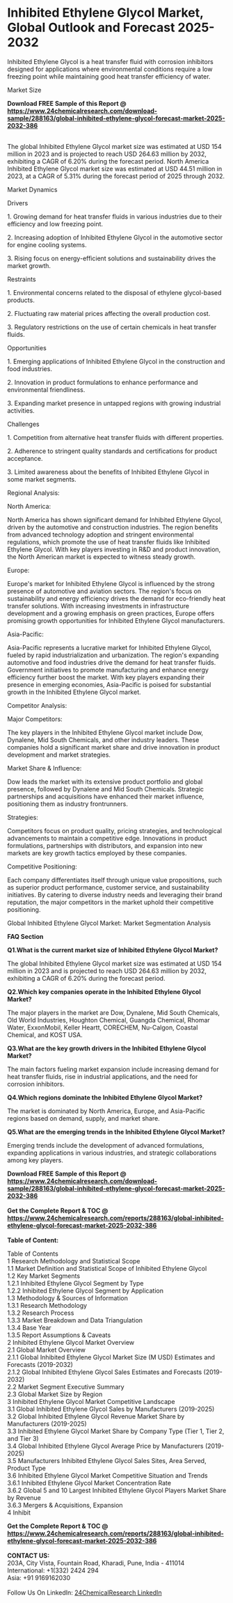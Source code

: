 <h1>Inhibited Ethylene Glycol Market, Global Outlook and Forecast 2025-2032</h1><p>Inhibited Ethylene Glycol is a heat transfer fluid with corrosion inhibitors designed for applications where environmental conditions require a low freezing point while maintaining good heat transfer efficiency of water.</p><p>
Market Size</p><p>
</p><div><b>Download FREE Sample of this Report @ 
            <a href="https://www.24chemicalresearch.com/download-sample/288163/global-inhibited-ethylene-glycol-forecast-market-2025-2032-386">
            https://www.24chemicalresearch.com/download-sample/288163/global-inhibited-ethylene-glycol-forecast-market-2025-2032-386</a></b></div><br><p>The global Inhibited Ethylene Glycol market size was estimated at USD 154 million in 2023 and is projected to reach USD 264.63 million by 2032, exhibiting a CAGR of 6.20% during the forecast period. North America Inhibited Ethylene Glycol market size was estimated at USD 44.51 million in 2023, at a CAGR of 5.31% during the forecast period of 2025 through 2032.</p><p>
Market Dynamics</p><p>
Drivers</p><p>
</p><p>1. Growing demand for heat transfer fluids in various industries due to their efficiency and low freezing point.</p><p>
</p><p>2. Increasing adoption of Inhibited Ethylene Glycol in the automotive sector for engine cooling systems.</p><p>
</p><p>3. Rising focus on energy-efficient solutions and sustainability drives the market growth.</p><p>
Restraints</p><p>
</p><p>1. Environmental concerns related to the disposal of ethylene glycol-based products.</p><p>
</p><p>2. Fluctuating raw material prices affecting the overall production cost.</p><p>
</p><p>3. Regulatory restrictions on the use of certain chemicals in heat transfer fluids.</p><p>
Opportunities</p><p>
</p><p>1. Emerging applications of Inhibited Ethylene Glycol in the construction and food industries.</p><p>
</p><p>2. Innovation in product formulations to enhance performance and environmental friendliness.</p><p>
</p><p>3. Expanding market presence in untapped regions with growing industrial activities.</p><p>
Challenges</p><p>
</p><p>1. Competition from alternative heat transfer fluids with different properties.</p><p>
</p><p>2. Adherence to stringent quality standards and certifications for product acceptance.</p><p>
</p><p>3. Limited awareness about the benefits of Inhibited Ethylene Glycol in some market segments.</p><p>

Regional Analysis:</p><p>

North America:</p><p>
</p><p>North America has shown significant demand for Inhibited Ethylene Glycol, driven by the automotive and construction industries. The region benefits from advanced technology adoption and stringent environmental regulations, which promote the use of heat transfer fluids like Inhibited Ethylene Glycol. With key players investing in R&amp;D and product innovation, the North American market is expected to witness steady growth.</p><p>

Europe:</p><p>
</p><p>Europe's market for Inhibited Ethylene Glycol is influenced by the strong presence of automotive and aviation sectors. The region's focus on sustainability and energy efficiency drives the demand for eco-friendly heat transfer solutions. With increasing investments in infrastructure development and a growing emphasis on green practices, Europe offers promising growth opportunities for Inhibited Ethylene Glycol manufacturers.</p><p>

Asia-Pacific:</p><p>
</p><p>Asia-Pacific represents a lucrative market for Inhibited Ethylene Glycol, fueled by rapid industrialization and urbanization. The region's expanding automotive and food industries drive the demand for heat transfer fluids. Government initiatives to promote manufacturing and enhance energy efficiency further boost the market. With key players expanding their presence in emerging economies, Asia-Pacific is poised for substantial growth in the Inhibited Ethylene Glycol market.</p><p>
Competitor Analysis:</p><p>

Major Competitors:</p><p>
</p><p>The key players in the Inhibited Ethylene Glycol market include Dow, Dynalene, Mid South Chemicals, and other industry leaders. These companies hold a significant market share and drive innovation in product development and market strategies.</p><p>
Market Share &amp; Influence:</p><p>
</p><p>Dow leads the market with its extensive product portfolio and global presence, followed by Dynalene and Mid South Chemicals. Strategic partnerships and acquisitions have enhanced their market influence, positioning them as industry frontrunners.</p><p>
Strategies:</p><p>
</p><p>Competitors focus on product quality, pricing strategies, and technological advancements to maintain a competitive edge. Innovations in product formulations, partnerships with distributors, and expansion into new markets are key growth tactics employed by these companies.</p><p>
Competitive Positioning:</p><p>
</p><p>Each company differentiates itself through unique value propositions, such as superior product performance, customer service, and sustainability initiatives. By catering to diverse industry needs and leveraging their brand reputation, the major competitors in the market uphold their competitive positioning.</p><p>
Global Inhibited Ethylene Glycol Market: Market Segmentation Analysis</p><p>
</p><p>
	</p><p>
</p><p>
	</p><p>
</p><p>
	</p><p>
</p><p>
	</p><p>
<strong>FAQ Section</strong></p><p>
<strong>Q1.What is the current market size of Inhibited Ethylene Glycol Market?</strong></p><p>
</p><p>The global Inhibited Ethylene Glycol market size was estimated at USD 154 million in 2023 and is projected to reach USD 264.63 million by 2032, exhibiting a CAGR of 6.20% during the forecast period.</p><p>
<strong>Q2.Which key companies operate in the Inhibited Ethylene Glycol Market?</strong></p><p>
</p><p>The major players in the market are Dow, Dynalene, Mid South Chemicals, Old World Industries, Houghton Chemical, Guangda Chemical, Rhomar Water, ExxonMobil, Keller Heartt, CORECHEM, Nu-Calgon, Coastal Chemical, and KOST USA.</p><p>
<strong>Q3.What are the key growth drivers in the Inhibited Ethylene Glycol Market?</strong></p><p>
</p><p>The main factors fueling market expansion include increasing demand for heat transfer fluids, rise in industrial applications, and the need for corrosion inhibitors.</p><p>
<strong>Q4.Which regions dominate the Inhibited Ethylene Glycol Market?</strong></p><p>
</p><p>The market is dominated by North America, Europe, and Asia-Pacific regions based on demand, supply, and market share.</p><p>
<strong>Q5.What are the emerging trends in the Inhibited Ethylene Glycol Market?</strong></p><p>
</p><p>Emerging trends include the development of advanced formulations, expanding applications in various industries, and strategic collaborations among key players.</p><div><b>Download FREE Sample of this Report @ 
            <a href="https://www.24chemicalresearch.com/download-sample/288163/global-inhibited-ethylene-glycol-forecast-market-2025-2032-386">
            https://www.24chemicalresearch.com/download-sample/288163/global-inhibited-ethylene-glycol-forecast-market-2025-2032-386</a></b></div><br><div><b>Get the Complete Report & TOC @ 
            <a href="https://www.24chemicalresearch.com/reports/288163/global-inhibited-ethylene-glycol-forecast-market-2025-2032-386">
            https://www.24chemicalresearch.com/reports/288163/global-inhibited-ethylene-glycol-forecast-market-2025-2032-386</a></b></div><br>
            <b>Table of Content:</b><p>Table of Contents<br />
1 Research Methodology and Statistical Scope<br />
1.1 Market Definition and Statistical Scope of Inhibited Ethylene Glycol<br />
1.2 Key Market Segments<br />
1.2.1 Inhibited Ethylene Glycol Segment by Type<br />
1.2.2 Inhibited Ethylene Glycol Segment by Application<br />
1.3 Methodology & Sources of Information<br />
1.3.1 Research Methodology<br />
1.3.2 Research Process<br />
1.3.3 Market Breakdown and Data Triangulation<br />
1.3.4 Base Year<br />
1.3.5 Report Assumptions & Caveats<br />
2 Inhibited Ethylene Glycol Market Overview<br />
2.1 Global Market Overview<br />
2.1.1 Global Inhibited Ethylene Glycol Market Size (M USD) Estimates and Forecasts (2019-2032)<br />
2.1.2 Global Inhibited Ethylene Glycol Sales Estimates and Forecasts (2019-2032)<br />
2.2 Market Segment Executive Summary<br />
2.3 Global Market Size by Region<br />
3 Inhibited Ethylene Glycol Market Competitive Landscape<br />
3.1 Global Inhibited Ethylene Glycol Sales by Manufacturers (2019-2025)<br />
3.2 Global Inhibited Ethylene Glycol Revenue Market Share by Manufacturers (2019-2025)<br />
3.3 Inhibited Ethylene Glycol Market Share by Company Type (Tier 1, Tier 2, and Tier 3)<br />
3.4 Global Inhibited Ethylene Glycol Average Price by Manufacturers (2019-2025)<br />
3.5 Manufacturers Inhibited Ethylene Glycol Sales Sites, Area Served, Product Type<br />
3.6 Inhibited Ethylene Glycol Market Competitive Situation and Trends<br />
3.6.1 Inhibited Ethylene Glycol Market Concentration Rate<br />
3.6.2 Global 5 and 10 Largest Inhibited Ethylene Glycol Players Market Share by Revenue<br />
3.6.3 Mergers & Acquisitions, Expansion<br />
4 Inhibit</p><div><b>Get the Complete Report & TOC @ 
            <a href="https://www.24chemicalresearch.com/reports/288163/global-inhibited-ethylene-glycol-forecast-market-2025-2032-386">
            https://www.24chemicalresearch.com/reports/288163/global-inhibited-ethylene-glycol-forecast-market-2025-2032-386</a></b></div><br><b>CONTACT US:</b><br>
            203A, City Vista, Fountain Road, Kharadi, Pune, India - 411014<br>
            International: +1(332) 2424 294<br>
            Asia: +91 9169162030 <br><br>
            Follow Us On LinkedIn: <a href="https://www.linkedin.com/company/24chemicalresearch/">24ChemicalResearch LinkedIn</a>